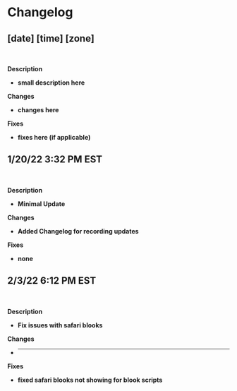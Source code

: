 # **Changelog**

##  **[date] [time] [zone]**
<br>

**Description**
- **small description here**

**Changes**
- **changes here**

**Fixes**
- **fixes here (if applicable)**

##  **1/20/22 3:32 PM EST**
<br>

**Description**
- **Minimal Update**

**Changes**
- **Added Changelog for recording updates**

**Fixes**
- **none**

##  **2/3/22 6:12 PM EST**
<br>

**Description**
- **Fix issues with safari blooks**

**Changes**
- ****

**Fixes**
- **fixed safari blooks not showing for blook scripts**



